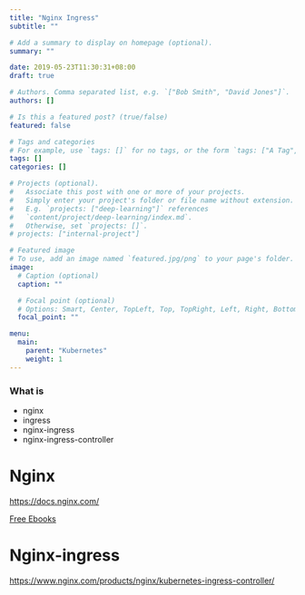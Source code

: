 ```yaml
---
title: "Nginx Ingress"
subtitle: ""

# Add a summary to display on homepage (optional).
summary: ""

date: 2019-05-23T11:30:31+08:00
draft: true

# Authors. Comma separated list, e.g. `["Bob Smith", "David Jones"]`.
authors: []

# Is this a featured post? (true/false)
featured: false

# Tags and categories
# For example, use `tags: []` for no tags, or the form `tags: ["A Tag", "Another Tag"]` for one or more tags.
tags: []
categories: []

# Projects (optional).
#   Associate this post with one or more of your projects.
#   Simply enter your project's folder or file name without extension.
#   E.g. `projects: ["deep-learning"]` references 
#   `content/project/deep-learning/index.md`.
#   Otherwise, set `projects: []`.
# projects: ["internal-project"]

# Featured image
# To use, add an image named `featured.jpg/png` to your page's folder. 
image:
  # Caption (optional)
  caption: ""

  # Focal point (optional)
  # Options: Smart, Center, TopLeft, Top, TopRight, Left, Right, BottomLeft, Bottom, BottomRight
  focal_point: ""

menu:
  main:
    parent: "Kubernetes"
    weight: 1
---
```


### What is 

- nginx
- ingress
- nginx-ingress
- nginx-ingress-controller

# Nginx

https://docs.nginx.com/

[Free Ebooks](https://www.nginx.com/resources/library/)

# Nginx-ingress

https://www.nginx.com/products/nginx/kubernetes-ingress-controller/

